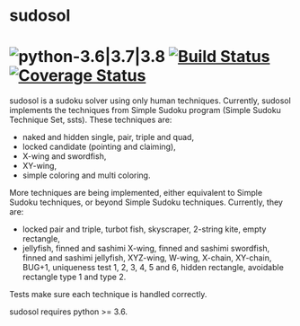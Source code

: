# sudosol

# ![python-3.6|3.7|3.8](https://img.shields.io/badge/python-3.6%20|%203.7%20|%203.8-blue) [![Build Status](https://travis-ci.org/GillesArcas/sudosol.svg?branch=master)](https://travis-ci.org/GillesArcas/sudosol) [![Coverage Status](https://coveralls.io/repos/github/GillesArcas/sudosol/badge.svg?branch=master)](https://coveralls.io/github/GillesArcas/sudosol?branch=master)

sudosol is a sudoku solver using only human techniques. Currently, sudosol implements the techniques from Simple Sudoku program (Simple Sudoku Technique Set, ssts). These techniques are:

- naked and hidden single, pair, triple and quad,
- locked candidate (pointing and claiming),
- X-wing and swordfish,
- XY-wing,
- simple coloring and multi coloring.

More techniques are being implemented, either equivalent to Simple Sudoku techniques, or beyond Simple Sudoku techniques. Currently, they are:

- locked pair and triple, turbot fish, skyscraper, 2-string kite, empty rectangle,
- jellyfish, finned and sashimi X-wing, finned and sashimi swordfish, finned and sashimi jellyfish, XYZ-wing, W-wing, X-chain, XY-chain, BUG+1, uniqueness test 1, 2, 3, 4, 5 and 6, hidden rectangle, avoidable rectangle type 1 and type 2.

Tests make sure each technique is handled correctly.

sudosol requires python >= 3.6.
